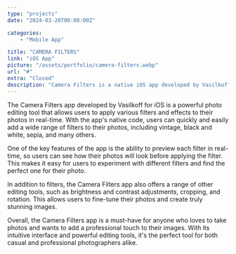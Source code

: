 ```yaml
---
type: "projects"
date: "2024-03-20T00:00:00Z"

categories: 
    - "Mobile App"

title: "CAMERA FILTERS"
link: "iOS App"
picture: "/assets/portfolio/camera-filters.webp"
url: "#"
extra: "Closed"
description: "Camera Filters is a native iOS app developed by Vasilkoff that offers users a variety of filters to enhance their photos. With a user-friendly interface and a wide range of filter options, this app is perfect for anyone looking to add an extra touch of creativity to their photos."
---
```

The Camera Filters app developed by Vasilkoff for iOS is a powerful photo editing tool that allows users to apply various filters and effects to their photos in real-time. With the app's native code, users can quickly and easily add a wide range of filters to their photos, including vintage, black and white, sepia, and many others.

One of the key features of the app is the ability to preview each filter in real-time, so users can see how their photos will look before applying the filter. This makes it easy for users to experiment with different filters and find the perfect one for their photo.

In addition to filters, the Camera Filters app also offers a range of other editing tools, such as brightness and contrast adjustments, cropping, and rotation. This allows users to fine-tune their photos and create truly stunning images.

Overall, the Camera Filters app is a must-have for anyone who loves to take photos and wants to add a professional touch to their images. With its intuitive interface and powerful editing tools, it's the perfect tool for both casual and professional photographers alike.